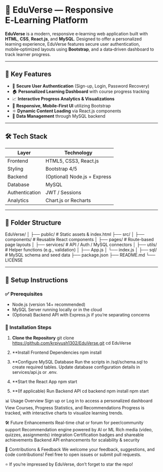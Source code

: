 # 📘 EduVerse — Responsive E‑Learning Platform

**EduVerse** is a modern, responsive e‑learning web application built with **HTML**, **CSS**, **React.js**, and **MySQL**. Designed to offer a personalized learning experience, EduVerse features secure user authentication, mobile‑optimized layouts using **Bootstrap**, and a data‑driven dashboard to track learner progress.


---

## 🌟 Key Features

- 🔐 **Secure User Authentication** (Sign-up, Login, Password Recovery)  
- 🏠 **Personalized Learning Dashboard** with course progress tracking  
- 📈 **Interactive Progress Analytics & Visualizations**  
- 📱 **Responsive, Mobile-First UI** utilizing Bootstrap  
- ⚛️ **Dynamic Content Loading** via React.js components  
- 🔄 **Data Management** through MySQL backend

---

## 🛠️ Tech Stack

| Layer         | Technology                  |
|---------------|-----------------------------|
| Frontend      | HTML5, CSS3, React.js       |
| Styling       | Bootstrap 4/5               |
| Backend       | (Optional) Node.js + Express|
| Database      | MySQL                      |
| Authentication| JWT / Sessions              |
| Analytics     | Chart.js or Recharts        |

---

## 📂 Folder Structure

EduVerse/
│
├── public/ # Static assets & index.html
├── src/
│ ├── components/ # Reusable React components
│ ├── pages/ # Route-based page layouts
│ ├── services/ # API / Auth / MySQL connectors
│ ├── utils/ # Helper functions (e.g., validation)
│ ├── App.js
│ └── index.js
│
├── sql/ # MySQL schema and seed data
├── package.json
├── README.md
└── LICENSE


---

## 🚀 Setup Instructions

### ✅ Prerequisites

- Node.js (version 14+ recommended)  
- MySQL Server running locally or in the cloud  
- (Optional) Backend API with Express.js if you’re separating concerns

### 🔧 Installation Steps

1. **Clone the Repository**
git clone https://github.com/krpiyush1302/EduVerse.git
cd EduVerse

2. **Install Frontend Dependencies
npm install

3. **Configure MySQL Database
Run the scripts in /sql/schema.sql to create required tables.
Update database configuration details in services/api.js or .env.

4. **Start the React App
npm start

5. **(If applicable) Run Backend API
cd backend
npm install
npm start

📊 Usage Overview
Sign up or Log in to access a personalized dashboard
View Courses, Progress Statistics, and Recommendations
Progress is tracked, with interactive charts to visualize learning trends.


🛠 Future Enhancements
Real-time chat or forum for peer/community support
Recommendation engine powered by AI or ML
Rich media (video, quizzes, assignments) integration
Certification badges and shareable achievements
Backend API enhancements for scalability & security

🤝 Contributions & Feedback
We welcome your feedback, suggestions, and code contributions!
Feel free to open issues or submit pull requests.

⭐ If you’re impressed by EduVerse, don’t forget to star the repo!
